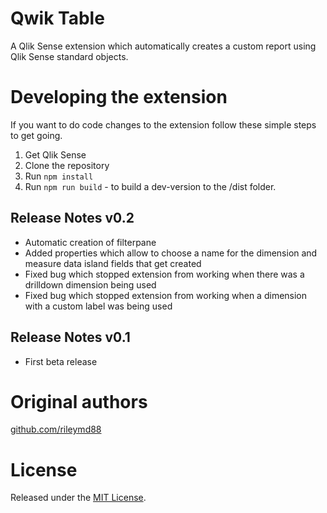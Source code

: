 # Qwik Table
A Qlik Sense extension which automatically creates a custom report using Qlik Sense standard objects.

# Developing the extension
If you want to do code changes to the extension follow these simple steps to get going.

1. Get Qlik Sense
2. Clone the repository
3. Run `npm install`
4. Run `npm run build` - to build a dev-version to the /dist folder.

## Release Notes v0.2
* Automatic creation of filterpane
* Added properties which allow to choose a name for the dimension and measure data island fields that get created
* Fixed bug which stopped extension from working when there was a drilldown dimension being used
* Fixed bug which stopped extension from working when a dimension with a custom label was being used

## Release Notes v0.1
* First beta release

# Original authors
[github.com/rileymd88](https://github.com/rileymd88)

# License
Released under the [MIT License](LICENSE).
